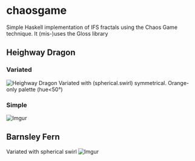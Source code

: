 chaosgame
=========

Simple Haskell implementation of IFS fractals using the Chaos Game technique. It (mis-)uses the Gloss library

## Heighway Dragon

### Variated
![Heighway Dragon](http://i.imgur.com/TjM5HlN.png)
Variated with (spherical.swirl) symmetrical. Orange-only palette (hue<50°)

### Simple

![Imgur](http://i.imgur.com/tpWkKOA.png)

## Barnsley Fern

Variated with spherical swirl
![Imgur](http://i.imgur.com/NR2zF5S.png)
